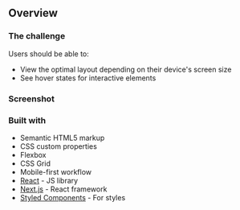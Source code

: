 ## Overview

### The challenge

Users should be able to:

- View the optimal layout depending on their device's screen size
- See hover states for interactive elements

### Screenshot


### Built with

- Semantic HTML5 markup
- CSS custom properties
- Flexbox
- CSS Grid
- Mobile-first workflow
- [React](https://reactjs.org/) - JS library
- [Next.js](https://nextjs.org/) - React framework
- [Styled Components](https://styled-components.com/) - For styles